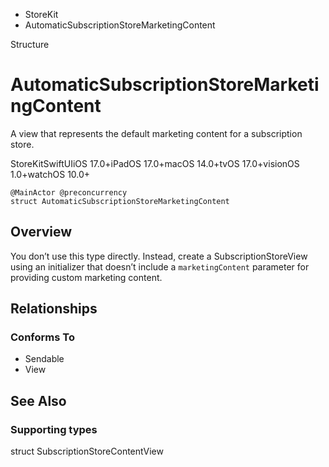 

- StoreKit
-  AutomaticSubscriptionStoreMarketingContent 

Structure

# AutomaticSubscriptionStoreMarketingContent

A view that represents the default marketing content for a subscription store.

StoreKitSwiftUIiOS 17.0+iPadOS 17.0+macOS 14.0+tvOS 17.0+visionOS 1.0+watchOS 10.0+

``` source
@MainActor @preconcurrency
struct AutomaticSubscriptionStoreMarketingContent
```

## Overview

You don’t use this type directly. Instead, create a SubscriptionStoreView using an initializer that doesn’t include a `marketingContent` parameter for providing custom marketing content.

## Relationships

### Conforms To

- Sendable
- View

## See Also

### Supporting types

struct SubscriptionStoreContentView

